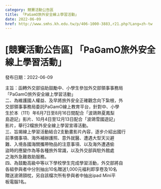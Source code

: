 ```yaml
---
category: 競賽活動公告區
title: 「PaGamO旅外安全線上學習活動」
date: 2022-06-09
href: http://www.smhs.kh.edu.tw/p/406-1000-3883,r21.php?Lang=zh-tw
---
```


# [競賽活動公告區] 「PaGamO旅外安全線上學習活動」

發布日期：2022-06-09

主旨：函轉外交部協助鼓勵中、小學生參加外交部領事事務局  
「PaGamO旅外安全線上學習活動」  
二、為維護國人權益、及早將旅外安全正確觀念向下紮根，外  
交部領事事務局委託PaGamO線上教育平台，針對中、小學  
生於本（111）年6月7日至8月16日間配合「波鴿熱夏鳳梨  
島遊記」影片、10月4日至12月13日配合「波鴿雪國遊記」  
影片，舉行2檔旅外安全線上學習宣導活動。  
三、旨揭線上學習活動結合2支動畫影片內容，逐步介紹出國行  
前準備事項、海外補辦護照、意外就醫、遭遇大型天災避  
難、入境各國海關攜帶物品的注意事項、以及海外遭遇偷  
盜時的應變作為等各種旅外常識，以及外交部與駐外館處  
之海外急難救助服務。  
四、為鼓勵高級中等以下學校學生完成學習活動，外交部將自  
各組參與者中分別抽出10名贈送1,000元福利即享卷及10名  
贈送波鴿頸枕，另自該檔次所有參與者中抽出ipad Mini平  
板電腦1名。


